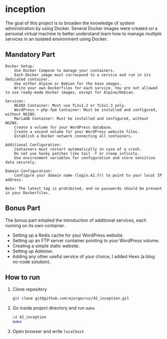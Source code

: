 # inception

The goal of this project is to broaden the knowledge of system administration by using Docker. Several Docker images were created on a personal virtual machine to better understand learn how to manage multiple services in an isolated environment using Docker.


## Mandatory Part

    Docker Setup:
        Use Docker Compose to manage your containers.
        Each Docker image must correspond to a service and run in its dedicated container.
        Use either Alpine or Debian for the base images.
        Write your own Dockerfiles for each service. You are not allowed to use ready-made Docker images, except for Alpine/Debian.

    Services:
        NGINX Container: Must use TLSv1.2 or TLSv1.3 only.
        WordPress + php-fpm Container: Must be installed and configured, without NGINX.
        MariaDB Container: Must be installed and configured, without NGINX.
        Create a volume for your WordPress database.
        Create a second volume for your WordPress website files.
        Establish a Docker network connecting all containers.

    Additional Configuration:
        Containers must restart automatically in case of a crash.
        Do not use hacky patches like tail -f or sleep infinity.
        Use environment variables for configuration and store sensitive data securely.

    Domain Configuration:
        Configure your domain name (login.42.fr) to point to your local IP address.

    Note: The latest tag is prohibited, and no passwords should be present in your Dockerfiles.

## Bonus Part
The bonus part entailed the introduction of additional services, each running on its own container. </br>
  - Setting up a Redis cache for your WordPress website.
  - Setting up an FTP server container pointing to your WordPress volume.
  - Creating a simple static website.
  - Setting up Adminer.
  - Adding any other useful service of your choice, I added Hexo (a blog no-code solution).


## How to run
1. Clone repository
    ```bash
    git clone git@github.com:mjorgecruz/42_inception.git
    ```
2. Go inside project directory and run `make`
    ```bash
    cd 42_inception
    make
    ```
3. Open browser and write `localhost`
